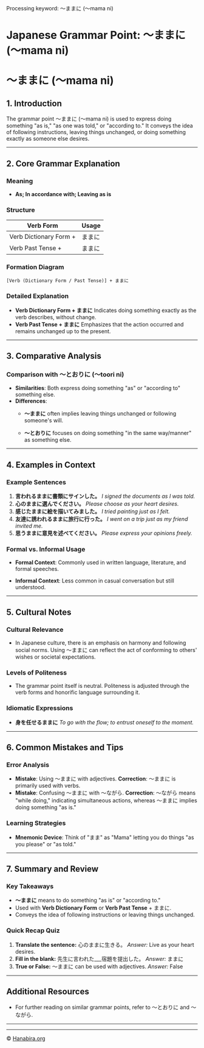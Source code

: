 Processing keyword: ～ままに (〜mama ni)
# Japanese Grammar Point: ～ままに (〜mama ni)
# ～ままに (〜mama ni)
## 1. Introduction
The grammar point ～ままに (〜mama ni) is used to express doing something "as is," "as one was told," or "according to." It conveys the idea of following instructions, leaving things unchanged, or doing something exactly as someone else desires.

---
## 2. Core Grammar Explanation
### Meaning
- **As; In accordance with; Leaving as is**
### Structure
| Verb Form               | Usage          |
|-------------------------|----------------|
| Verb Dictionary Form +  | ままに         |
| Verb Past Tense     +   | ままに         |
### Formation Diagram
```
[Verb (Dictionary Form / Past Tense)] + ままに
```
### Detailed Explanation
- **Verb Dictionary Form + ままに**
  Indicates doing something exactly as the verb describes, without change.
- **Verb Past Tense + ままに**
  Emphasizes that the action occurred and remains unchanged up to the present.
---
## 3. Comparative Analysis
### Comparison with ～とおりに (〜toori ni)
- **Similarities**: Both express doing something "as" or "according to" something else.
- **Differences**:
  - **～ままに** often implies leaving things unchanged or following someone's will.
  
  - **～とおりに** focuses on doing something "in the same way/manner" as something else.
---
## 4. Examples in Context
### Example Sentences
1. **言われるままに書類にサインした。**
   *I signed the documents as I was told.*
2. **心のままに選んでください。**
   *Please choose as your heart desires.*
3. **感じたままに絵を描いてみました。**
   *I tried painting just as I felt.*
4. **友達に誘われるままに旅行に行った。**
   *I went on a trip just as my friend invited me.*
5. **思うままに意見を述べてください。**
   *Please express your opinions freely.*
### Formal vs. Informal Usage
- **Formal Context**: Commonly used in written language, literature, and formal speeches.
  
- **Informal Context**: Less common in casual conversation but still understood.
---
## 5. Cultural Notes
### Cultural Relevance
- In Japanese culture, there is an emphasis on harmony and following social norms. Using ～ままに can reflect the act of conforming to others' wishes or societal expectations.
### Levels of Politeness
- The grammar point itself is neutral. Politeness is adjusted through the verb forms and honorific language surrounding it.
### Idiomatic Expressions
- **身を任せるままに**
  *To go with the flow; to entrust oneself to the moment.*
---
## 6. Common Mistakes and Tips
### Error Analysis
- **Mistake**: Using ～ままに with adjectives.
  **Correction**: ～ままに is primarily used with verbs.
- **Mistake**: Confusing ～ままに with ～ながら.
  **Correction**: ～ながら means "while doing," indicating simultaneous actions, whereas ～ままに implies doing something "as is."
### Learning Strategies
- **Mnemonic Device**: Think of "まま" as "Mama" letting you do things "as you please" or "as told."
---
## 7. Summary and Review
### Key Takeaways
- **～ままに** means to do something "as is" or "according to."
- Used with **Verb Dictionary Form** or **Verb Past Tense** + ままに.
- Conveys the idea of following instructions or leaving things unchanged.
### Quick Recap Quiz
1. **Translate the sentence:**
   心のままに生きる。
   *Answer:* Live as your heart desires.
2. **Fill in the blank:**
   先生に言われた___宿題を提出した。
   *Answer:* ままに
3. **True or False:**
   ～ままに can be used with adjectives.
   *Answer:* False
---
## Additional Resources
- For further reading on similar grammar points, refer to ～とおりに and ～ながら.
---


---

© [Hanabira.org](https://hanabira.org)
